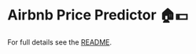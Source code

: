 <link rel="stylesheet" href="../../docs/assets/css/style.css">

# Airbnb Price Predictor 🏠💵

For full details see the [README](README.md).
